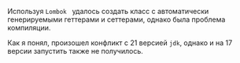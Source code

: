 Используя `Lombok ` удалось создать класс с автоматически генерируемыми геттерами и сеттерами, однако была проблема компиляции.

Как я понял, произошел конфликт с 21 версией `jdk`, однако и на 17 версии запустить также не получилось.